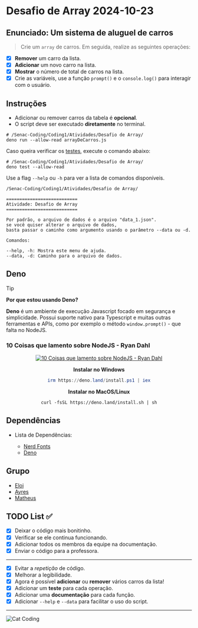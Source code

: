 <!-- markdownlint-disable MD033 -->
<!-- markdownlint-disable MD013 -->
<!-- markdownlint-disable MD036 -->

# Desafio de Array 2024-10-23

## Enunciado: Um sistema de aluguel de carros

> Crie um `array` de carros. Em seguida, realize as seguintes operações:

- [x] **Remover** um carro da lista.
- [x] **Adicionar** um novo carro na lista.
- [x] **Mostrar** o número de total de carros na lista.
- [x] Crie as variáveis, use a função `prompt()` e o `console.log()`
      para interagir com o usuário.

## Instruções

- Adicionar ou remover carros da tabela é **opcional**.
- O script deve ser executado **diretamente** no terminal.

```fish
# /Senac-Coding/Coding1/Atividades/Desafio de Array/
deno run --allow-read arrayDeCarros.js
```

Caso queira verificar os [testes](./tests/arrayDeCarros.test.js), execute o comando abaixo:

```fish
# /Senac-Coding/Coding1/Atividades/Desafio de Array/
deno test --allow-read
```

Use a flag `--help` ou `-h` para ver a lista de comandos disponíveis.

```help
/Senac-Coding/Coding1/Atividades/Desafio de Array/

===========================
Atividade: Desafio de Array
===========================

Por padrão, o arquivo de dados é o arquivo "data_1.json".
se você quiser alterar o arquivo de dados,
basta passar o caminho como argumento usando o parâmetro --data ou -d.

Comandos:

--help, -h: Mostra este menu de ajuda.
--data, -d: Caminho para o arquivo de dados.
```

## Deno

<!-- prettier-ignore -->
> [!TIP]
> **Por que estou usando Deno?**
>
> **Deno** é um ambiente de execução Javascript focado em segurança e simplicidade.
> Possui suporte nativo para Typescript e muitas outras ferramentas e APIs,
> como por exemplo o método `window.prompt()` - que falta no NodeJS.

### 10 Coisas que lamento sobre NodeJS - Ryan Dahl

<center>

[![10 Coisas que lamento sobre NodeJS - Ryan Dahl](https://img.youtube.com/vi/M3BM9TB-8yA/0.jpg)](https://www.youtube.com/watch?v=M3BM9TB-8yA)

**Instalar no Windows**

```ps1
irm https://deno.land/install.ps1 | iex
```

**Instalar no MacOS/Linux**

```fish
curl -fsSL https://deno.land/install.sh | sh
```

</center>

## Dependências

- Lista de Dependências:

  - [Nerd Fonts](https://www.nerdfonts.com/font-downloads)
  - [Deno](https://deno.com/)

## Grupo

- [Eloi](https://github.com/Eloi-0001)
- [Ayres](https://github.com/Kacaii)
- [Matheus](https://github.com/eumatheuslucena)

## TODO List ✅

- [x] Deixar o código mais bonitinho.
- [x] Verificar se ele continua funcionando.
- [x] Adicionar todos os membros da equipe na documentação.
- [x] Enviar o código para a professora.

---

- [x] Evitar a _repetição_ de código.
- [x] Melhorar a legibilidade.
- [x] Agora é possível **adicionar** ou **remover** vários carros da lista!
- [x] Adicionar um **teste** para cada operação.
- [x] Adicionar uma **documentação** para cada função.
- [x] Adicionar `--help` e `--data` para facilitar o uso do script.

---

![Cat Coding](https://c.tenor.com/g3y2q5VQxvAAAAAC/cat-computer.gif)
